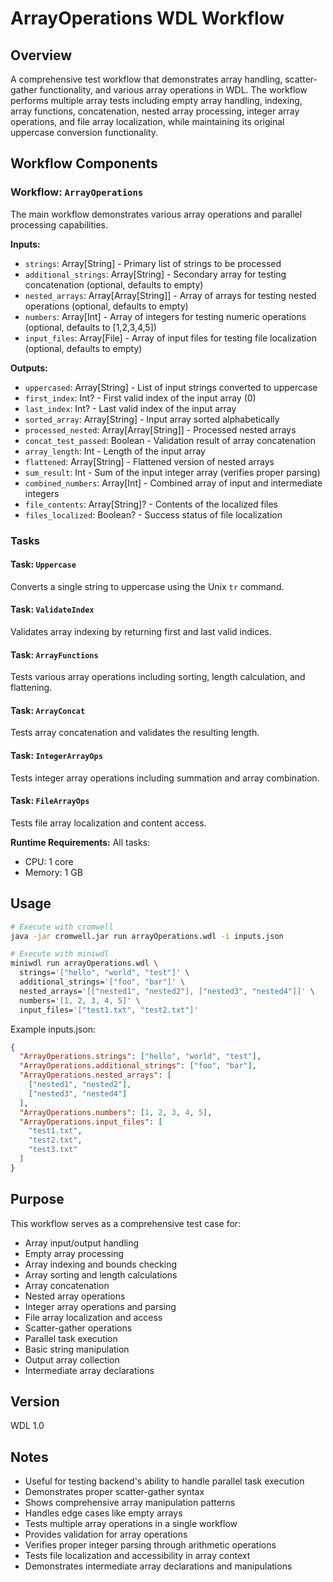 # ArrayOperations WDL Workflow

## Overview
A comprehensive test workflow that demonstrates array handling, scatter-gather functionality, and various array operations in WDL. The workflow performs multiple array tests including empty array handling, indexing, array functions, concatenation, nested array processing, integer array operations, and file array localization, while maintaining its original uppercase conversion functionality.

## Workflow Components

### Workflow: `ArrayOperations`
The main workflow demonstrates various array operations and parallel processing capabilities.

**Inputs:**
- `strings`: Array[String] - Primary list of strings to be processed
- `additional_strings`: Array[String] - Secondary array for testing concatenation (optional, defaults to empty)
- `nested_arrays`: Array[Array[String]] - Array of arrays for testing nested operations (optional, defaults to empty)
- `numbers`: Array[Int] - Array of integers for testing numeric operations (optional, defaults to [1,2,3,4,5])
- `input_files`: Array[File] - Array of input files for testing file localization (optional, defaults to empty)

**Outputs:**
- `uppercased`: Array[String] - List of input strings converted to uppercase
- `first_index`: Int? - First valid index of the input array (0)
- `last_index`: Int? - Last valid index of the input array
- `sorted_array`: Array[String] - Input array sorted alphabetically
- `processed_nested`: Array[Array[String]] - Processed nested arrays
- `concat_test_passed`: Boolean - Validation result of array concatenation
- `array_length`: Int - Length of the input array
- `flattened`: Array[String] - Flattened version of nested arrays
- `sum_result`: Int - Sum of the input integer array (verifies proper parsing)
- `combined_numbers`: Array[Int] - Combined array of input and intermediate integers
- `file_contents`: Array[String]? - Contents of the localized files
- `files_localized`: Boolean? - Success status of file localization

### Tasks

#### Task: `Uppercase`
Converts a single string to uppercase using the Unix `tr` command.

#### Task: `ValidateIndex`
Validates array indexing by returning first and last valid indices.

#### Task: `ArrayFunctions`
Tests various array operations including sorting, length calculation, and flattening.

#### Task: `ArrayConcat`
Tests array concatenation and validates the resulting length.

#### Task: `IntegerArrayOps`
Tests integer array operations including summation and array combination.

#### Task: `FileArrayOps`
Tests file array localization and content access.

**Runtime Requirements:**
All tasks:
- CPU: 1 core
- Memory: 1 GB

## Usage
```bash
# Execute with cromwell
java -jar cromwell.jar run arrayOperations.wdl -i inputs.json

# Execute with miniwdl
miniwdl run arrayOperations.wdl \
  strings='["hello", "world", "test"]' \
  additional_strings='["foo", "bar"]' \
  nested_arrays='[["nested1", "nested2"], ["nested3", "nested4"]]' \
  numbers='[1, 2, 3, 4, 5]' \
  input_files='["test1.txt", "test2.txt"]'
```

Example inputs.json:
```json
{
  "ArrayOperations.strings": ["hello", "world", "test"],
  "ArrayOperations.additional_strings": ["foo", "bar"],
  "ArrayOperations.nested_arrays": [
    ["nested1", "nested2"],
    ["nested3", "nested4"]
  ],
  "ArrayOperations.numbers": [1, 2, 3, 4, 5],
  "ArrayOperations.input_files": [
    "test1.txt",
    "test2.txt",
    "test3.txt"
  ]
}
```

## Purpose
This workflow serves as a comprehensive test case for:
- Array input/output handling
- Empty array processing
- Array indexing and bounds checking
- Array sorting and length calculations
- Array concatenation
- Nested array operations
- Integer array operations and parsing
- File array localization and access
- Scatter-gather operations
- Parallel task execution
- Basic string manipulation
- Output array collection
- Intermediate array declarations

## Version
WDL 1.0

## Notes
- Useful for testing backend's ability to handle parallel task execution
- Demonstrates proper scatter-gather syntax
- Shows comprehensive array manipulation patterns
- Handles edge cases like empty arrays
- Tests multiple array operations in a single workflow
- Provides validation for array operations
- Verifies proper integer parsing through arithmetic operations
- Tests file localization and accessibility in array context
- Demonstrates intermediate array declarations and manipulations
